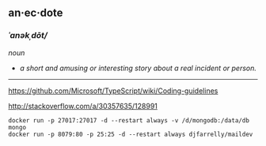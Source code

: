 ## an·ec·dote
### _ˈanəkˌdōt/_
_noun_

 - _a short and amusing or interesting story about a real incident or person._

---

https://github.com/Microsoft/TypeScript/wiki/Coding-guidelines

http://stackoverflow.com/a/30357635/128991

```
docker run -p 27017:27017 -d --restart always -v /d/mongodb:/data/db mongo
docker run -p 8079:80 -p 25:25 -d --restart always djfarrelly/maildev
```
